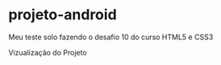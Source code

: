 # projeto-android
 Meu teste solo fazendo o desafio 10 do curso HTML5 e CSS3

 Vizualização do Projeto

<a href='https://cezariopedro.github.io/projeto-android/'></a>